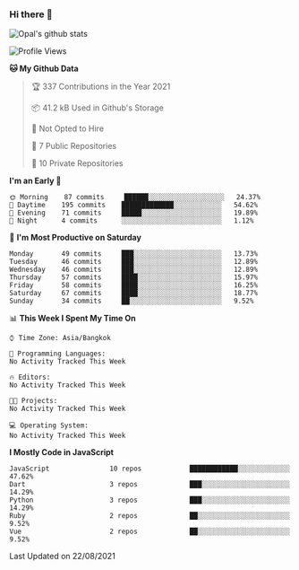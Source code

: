 ### Hi there 👋

![Opal's github stats](https://github-readme-stats.vercel.app/api?username=coolkidneversleep&count_private=true&show_icons=true&theme=radical)


<!--START_SECTION:waka-->
![Profile Views](http://img.shields.io/badge/Profile%20Views-0-blue)

**🐱 My Github Data** 

> 🏆 337 Contributions in the Year 2021
 > 
> 📦 41.2 kB Used in Github's Storage 
 > 
> 🚫 Not Opted to Hire
 > 
> 📜 7 Public Repositories 
 > 
> 🔑 10 Private Repositories  
 > 
**I'm an Early 🐤** 

```text
🌞 Morning    87 commits     ██████░░░░░░░░░░░░░░░░░░░   24.37% 
🌆 Daytime    195 commits    █████████████░░░░░░░░░░░░   54.62% 
🌃 Evening    71 commits     █████░░░░░░░░░░░░░░░░░░░░   19.89% 
🌙 Night      4 commits      ░░░░░░░░░░░░░░░░░░░░░░░░░   1.12%

```
📅 **I'm Most Productive on Saturday** 

```text
Monday       49 commits     ███░░░░░░░░░░░░░░░░░░░░░░   13.73% 
Tuesday      46 commits     ███░░░░░░░░░░░░░░░░░░░░░░   12.89% 
Wednesday    46 commits     ███░░░░░░░░░░░░░░░░░░░░░░   12.89% 
Thursday     57 commits     ████░░░░░░░░░░░░░░░░░░░░░   15.97% 
Friday       58 commits     ████░░░░░░░░░░░░░░░░░░░░░   16.25% 
Saturday     67 commits     ████░░░░░░░░░░░░░░░░░░░░░   18.77% 
Sunday       34 commits     ██░░░░░░░░░░░░░░░░░░░░░░░   9.52%

```


📊 **This Week I Spent My Time On** 

```text
⌚︎ Time Zone: Asia/Bangkok

💬 Programming Languages: 
No Activity Tracked This Week

🔥 Editors: 
No Activity Tracked This Week

🐱‍💻 Projects: 
No Activity Tracked This Week

💻 Operating System: 
No Activity Tracked This Week

```

**I Mostly Code in JavaScript** 

```text
JavaScript               10 repos            ████████████░░░░░░░░░░░░░   47.62% 
Dart                     3 repos             ███░░░░░░░░░░░░░░░░░░░░░░   14.29% 
Python                   3 repos             ███░░░░░░░░░░░░░░░░░░░░░░   14.29% 
Ruby                     2 repos             ██░░░░░░░░░░░░░░░░░░░░░░░   9.52% 
Vue                      2 repos             ██░░░░░░░░░░░░░░░░░░░░░░░   9.52%

```



 Last Updated on 22/08/2021
<!--END_SECTION:waka-->

